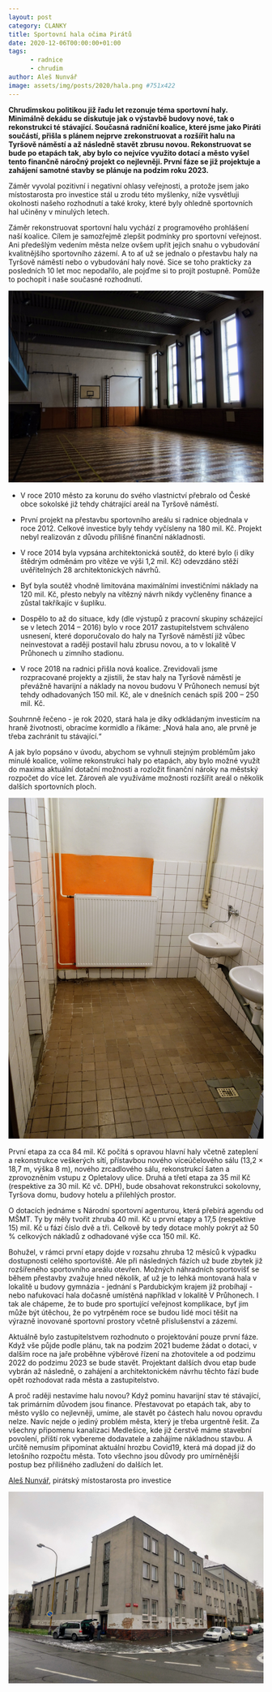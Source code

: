 ```yaml
---
layout: post
category: CLANKY
title: Sportovní hala očima Pirátů
date: 2020-12-06T00:00:00+01:00
tags: 
      - radnice
      - chrudim
author: Aleš Nunvář
image: assets/img/posts/2020/hala.png #751x422
---
```




**Chrudimskou politikou již řadu let rezonuje téma sportovní haly. Minimálně dekádu se diskutuje jak o výstavbě budovy nové, tak o rekonstrukci té stávající. Současná radniční koalice, které jsme jako Piráti součástí, přišla s plánem nejprve zrekonstruovat a rozšířit halu na Tyršově náměstí a až následně stavět zbrusu novou. Rekonstruovat se bude po etapách tak, aby bylo co nejvíce využito dotací a město vyšel tento finančně náročný projekt co nejlevněji. První fáze se již projektuje a zahájení samotné stavby se plánuje na podzim roku 2023.**

Záměr vyvolal pozitivní i negativní ohlasy veřejnosti, a protože jsem jako místostarosta pro investice stál u zrodu této myšlenky, níže vysvětluji okolnosti našeho rozhodnutí a také kroky, které byly ohledně sportovních hal učiněny v minulých letech.

Záměr rekonstruovat sportovní halu vychází z programového prohlášení naší koalice. Cílem je samozřejmě zlepšit podmínky pro sportovní veřejnost. Ani předešlým vedením města nelze ovšem upřít jejich snahu o vybudování kvalitnějšího sportovního zázemí. A to ať už se jednalo o přestavbu haly na Tyršově náměstí nebo o vybudování haly nové. Sice se toho prakticky za posledních 10 let moc nepodařilo, ale pojďme si to projít postupně. Pomůže to pochopit i naše současné rozhodnutí.


![tělocvična](/assets/img/posts/2020/hala1.jpg)


- V roce 2010 město za korunu do svého vlastnictví přebralo od České obce sokolské již tehdy chátrající areál na Tyršově náměstí.

- První projekt na přestavbu sportovního areálu si radnice objednala v roce 2012. Celkové investice byly tehdy vyčísleny na 180 mil. Kč. Projekt nebyl realizován z důvodu přílišné finanční nákladnosti.

- V roce 2014 byla vypsána architektonická soutěž, do které bylo (i díky štědrým odměnám pro vítěze ve výši 1,2 mil. Kč) odevzdáno stěží uvěřitelných 28 architektonických návrhů.

- Byť byla soutěž vhodně limitována maximálními investičními náklady na 120 mil. Kč, přesto nebyly na vítězný návrh nikdy vyčleněny finance a zůstal takříkajíc v šuplíku.

- Dospělo to až do situace, kdy (dle výstupů z pracovní skupiny scházející se v letech 2014 – 2016) bylo v roce 2017 zastupitelstvem schváleno usnesení, které doporučovalo do haly na Tyršově náměstí již vůbec neinvestovat a raději postavil halu zbrusu novou, a to v lokalitě V Průhonech u zimního stadionu.

- V roce 2018 na radnici přišla nová koalice. Zrevidovali jsme rozpracované projekty a zjistili, že stav haly na Tyršově náměstí je převážně havarijní a náklady na novou budovu V Průhonech nemusí být tehdy odhadovaných 150 mil. Kč, ale v dnešních cenách spíš 200 – 250 mil. Kč.

Souhrnně řečeno - je rok 2020, stará hala je díky odkládaným investicím na hraně životnosti, obracíme kormidlo a říkáme: „Nová hala ano, ale prvně je třeba zachránit tu stávající.“

A jak bylo popsáno v úvodu, abychom se vyhnuli stejným problémům jako minulé koalice, volíme rekonstrukci haly po etapách, aby bylo možné využít do maxima aktuální dotační možnosti a rozložit finanční nároky na městský rozpočet do více let. Zároveň ale využíváme možnosti rozšířit areál o několik dalších sportovních ploch.


![tělocvična](/assets/img/posts/2020/hala2.jpg)


První etapa za cca 84 mil. Kč počítá s opravou hlavní haly včetně zateplení a rekonstrukce veškerých sítí, přístavbou nového víceúčelového sálu (13,2 × 18,7 m, výška 8 m), nového zrcadlového sálu, rekonstrukcí šaten a zprovozněním vstupu z Opletalovy ulice. Druhá a třetí etapa za 35 mil Kč (respektive za 30 mil. Kč vč. DPH), bude obsahovat rekonstrukci sokolovny, Tyršova domu, budovy hotelu a přilehlých prostor.

O dotacích jednáme s Národní sportovní agenturou, která přebírá agendu od MŠMT. Ty by měly tvořit zhruba 40 mil. Kč u první etapy a 17,5 (respektive 15) mil. Kč u fází číslo dvě a tři. Celkově by tedy dotace mohly pokrýt až 50 % celkových nákladů z odhadované výše cca 150 mil. Kč.

Bohužel, v rámci první etapy dojde v rozsahu zhruba 12 měsíců k výpadku dostupnosti celého sportoviště. Ale při následných fázích už bude zbytek již rozšířeného sportovního areálu otevřen. Možných náhradních sportovišť se během přestavby zvažuje hned několik, ať už je to lehká montovaná hala v lokalitě u budovy gymnázia - jednání s Pardubickým krajem již probíhají - nebo nafukovací hala dočasně umístěná například v lokalitě V Průhonech. I tak ale chápeme, že to bude pro sportující veřejnost komplikace, byť jim může být útěchou, že po vytrpěném roce se budou lidé moci těšit na výrazně inovované sportovní prostory včetně příslušenství a zázemí.

Aktuálně bylo zastupitelstvem rozhodnuto o projektování pouze první fáze. Když vše půjde podle plánu, tak na podzim 2021 budeme žádat o dotaci, v dalším roce na jaře proběhne výběrové řízení na zhotovitele a od podzimu 2022 do podzimu 2023 se bude stavět. Projektant dalších dvou etap bude vybrán až následně, o zahájení a architektonickém návrhu těchto fází bude opět rozhodovat rada města a zastupitelstvo.

A proč raději nestavíme halu novou? Když pominu havarijní stav té stávající, tak primárním důvodem jsou finance. Přestavovat po etapách tak, aby to město vyšlo co nejlevněji, umíme, ale stavět po částech halu novou opravdu nelze. Navíc nejde o jediný problém města, který je třeba urgentně řešit. Za všechny připomenu kanalizaci Medlešice, kde již čerstvě máme stavební povolení, příští rok vybereme dodavatele a zahájíme nákladnou stavbu. A určitě nemusím připomínat aktuální hrozbu Covid19, která má dopad již do letošního rozpočtu města. Toto všechno jsou důvody pro umírněnější postup bez přílišného zadlužení do dalších let.

[Aleš Nunvář](https://pardubicky.pirati.cz/lide/ales-nunvar/), pirátský místostarosta pro investice

![tělocvična](/assets/img/posts/2020/hala3.jpg)
